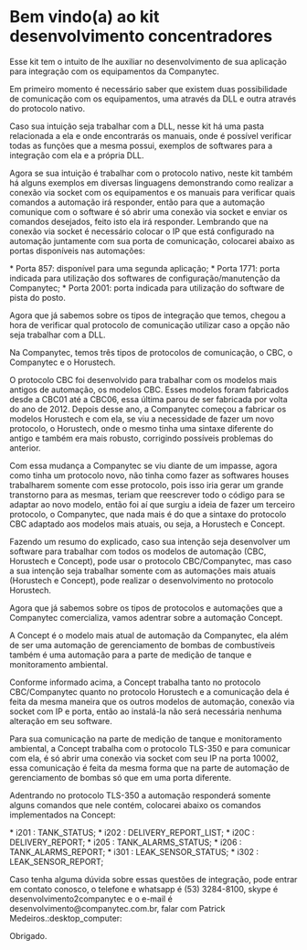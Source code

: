 <h1> Bem vindo(a) ao kit desenvolvimento concentradores </h1>
<p>Esse kit tem o intuito de lhe auxiliar no desenvolvimento de sua aplicação para integração com os equipamentos da Companytec.</p>
<p>Em primeiro momento é necessário saber que existem duas possibilidade de comunicação com os equipamentos, uma através da DLL e outra através do protocolo nativo.</p>
<p>Caso sua intuição seja trabalhar com a DLL, nesse kit há uma pasta relacionada a ela e onde encontrarás os manuais, onde é possível verificar todas as funções que a mesma possui, exemplos de softwares para a integração com ela e a própria DLL.</p>
<p>Agora se sua intuição é trabalhar com o protocolo nativo, neste kit também há alguns exemplos em diversas linguagens demonstrando como realizar a conexão via socket com os equipamentos e os manuais para verificar quais comandos a automação irá responder, então para que a automação comunique com o software é só abrir uma conexão via socket e enviar os comandos desejados, feito isto ela irá responder. Lembrando que na conexão via socket é necessário colocar o IP que está configurado na automação juntamente com sua porta de comunicação, colocarei abaixo as portas disponíveis nas automações:</p>
* Porta 857: disponível para uma segunda aplicação;
* Porta 1771: porta indicada para utilização dos softwares de configuração/manutenção da Companytec;
* Porta 2001: porta indicada para utilização do software de pista do posto.
<p>Agora que já sabemos sobre os tipos de integração que temos, chegou a hora de verificar qual protocolo de comunicação utilizar caso a opção não seja trabalhar com a DLL.</p>
<p>Na Companytec, temos três tipos de protocolos de comunicação, o CBC, o Companytec e o Horustech.</p>
<p>O protocolo CBC foi desenvolvido para trabalhar com os modelos mais antigos de automação, os modelos CBC. Esses modelos foram fabricados desde a CBC01 até a CBC06, essa última parou de ser fabricada por volta do ano de 2012. Depois desse ano, a Companytec começou a fabricar os modelos Horustech e com ela, se viu a necessidade de fazer um novo protocolo, o Horustech, onde o mesmo tinha uma sintaxe diferente do antigo e também era mais robusto, corrigindo possíveis problemas do anterior.</p>
<p>Com essa mudança a Companytec se viu diante de um impasse, agora como tinha um protocolo novo, não tinha como fazer as softwares houses trabalharem somente com esse protocolo, pois isso iria gerar um grande transtorno para as mesmas, teriam que reescrever todo o código para se adaptar ao novo modelo, então foi aí que surgiu a ideia de fazer um terceiro protocolo, o Companytec, que nada mais é do que a sintaxe do protocolo CBC adaptado aos modelos mais atuais, ou seja, a Horustech e Concept.</p>
<p>Fazendo um resumo do explicado, caso sua intenção seja desenvolver um software para trabalhar com todos os modelos de automação (CBC, Horustech e Concept), pode usar o protocolo CBC/Companytec, mas caso a sua intenção seja trabalhar somente com as automações mais atuais (Horustech e Concept), pode realizar o desenvolvimento no protocolo Horustech.</p>
<p>Agora que já sabemos sobre os tipos de protocolos e automações que a Companytec comercializa, vamos adentrar sobre a automação Concept.</p>
<p>A Concept é o modelo mais atual de automação da Companytec, ela além de ser uma automação de gerenciamento de bombas de combustíveis também é uma automação para a parte de medição de tanque e monitoramento ambiental.</p>
<p>Conforme informado acima, a Concept trabalha tanto no protocolo CBC/Companytec quanto no protocolo Horustech e a comunicação dela é feita da mesma maneira que os outros modelos de automação, conexão via socket com IP e porta, então ao instalá-la não será necessária nenhuma alteração em seu software.</p>
<p>Para sua comunicação na parte de medição de tanque e monitoramento ambiental, a Concept trabalha com o protocolo TLS-350 e para comunicar com ela, é só abrir uma conexão via socket com seu IP na porta 10002, essa comunicação é feita da mesma forma que na parte de automação de gerenciamento de bombas só que em uma porta diferente.</p>
<p>Adentrando no protocolo TLS-350 a automação responderá somente alguns comandos que nele contém, colocarei abaixo os comandos implementados na Concept: </p>
* i201 : TANK_STATUS;
* i202 : DELIVERY_REPORT_LIST;
* i20C : DELIVERY_REPORT;
* i205 : TANK_ALARMS_STATUS;
* i206 : TANK_ALARMS_REPORT;
* i301 : LEAK_SENSOR_STATUS;
* i302 : LEAK_SENSOR_REPORT;
<p>Caso tenha alguma dúvida sobre essas questões de integração, pode entrar em contato conosco, o telefone e whatsapp é (53) 3284-8100, skype é desenvolvimento2companytec e o e-mail é desenvolvimento@companytec.com.br, falar com Patrick Medeiros.:desktop_computer:</p>
<p>Obrigado.</p>
